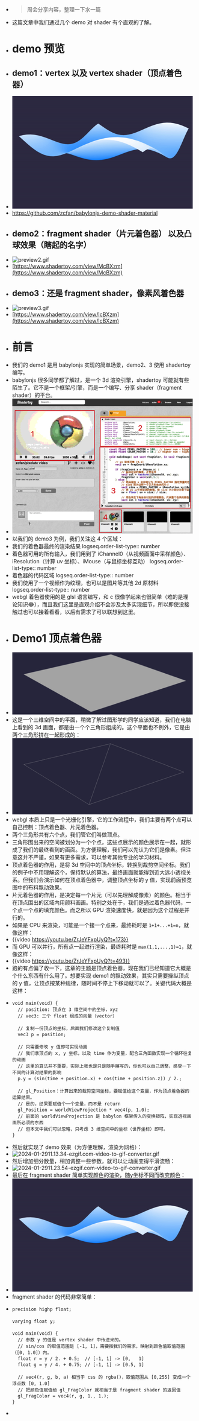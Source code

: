 - > 周会分享内容，整理一下水一篇
- 这篇文章中我们通过几个 demo 对 shader 有个直观的了解。
- # demo 预览
- ## demo1：vertex 以及 vertex shader（顶点着色器）
- ![preview1.gif](../assets/preview1_1706180285397_0.gif)
- https://github.com/zcfan/babylonjs-demo-shader-material
- ## demo2：fragment shader（片元着色器） 以及凸球效果（瞎起的名字）
- ![preview2.gif](../assets/preview2_1706180361884_0.gif)
- [https://www.shadertoy.com/view/McBXzm](https://www.shadertoy.com/view/McBXzm)
- ## demo3：还是 fragment shader，像素风着色器
- ![preview3.gif](../assets/preview3_1706180395114_0.gif)
- [https://www.shadertoy.com/view/lcBXzm](https://www.shadertoy.com/view/lcBXzm)
- # 前言
- 我们的 demo1 是用 babylonjs 实现的简单场景，demo2、3 使用 shadertoy 编写。
- babylonjs 很多同学都了解过，是一个 3d 渲染引擎，shadertoy 可能就有些陌生了。它不是一个框架/引擎，而是一个编写、分享 shader（fragment shader）的平台。
- ![image.png](../assets/image_1706181039252_0.png)
- 以我们的 demo3 为例，我们关注这 4 个区域：
- 我们的着色器最终的渲染结果
  logseq.order-list-type:: number
- 着色器可用的所有输入，我们用到了 iChannel0（从视频画面中采样颜色）、iResolution（计算 uv 坐标）、iMouse（与鼠标坐标互动）
  logseq.order-list-type:: number
- 着色器的代码区域
  logseq.order-list-type:: number
- 我们使用了一个视频作为纹理，也可以是图片等其他 2d 原材料
  logseq.order-list-type:: number
- webgl 着色器使用的是 glsl 语言编写，和 c 很像学起来也很简单（难的是理论知识😂），而且我们这里是直观介绍不会涉及太多实现细节，所以即使没接触过也可以接着看看，以后有需求了可以联想到这里。
- # Demo1 顶点着色器
- ![image.png](../assets/image_1706181527378_0.png)
- 这是一个三维空间中的平面，稍微了解过图形学的同学应该知道，我们在电脑上看到的 3d 画面，都是由一个个三角形组成的。这个平面也不例外，它是由两个三角形拼在一起形成的：
- ![image.png](../assets/image_1706181511478_0.png)
- webgl 本质上只是一个光栅化引擎，它的工作流程中，我们主要有两个点可以自己控制：顶点着色器、片元着色器。
- 两个三角形共有六个点，我们管它们叫做顶点。
- 三角形围出来的空间被划分为一个个点，这些点展示的颜色展示在一起，就形成了我们的最终看到的画面。为方便理解，我们可以先认为它们是像素。但注意这并不严谨，如果有更多需求，可以参考其他专业的学习材料。
- 顶点着色器的作用，是将 3d 空间中的顶点坐标，转换到裁剪空间坐标。我们的例子中不用理解这个，保持默认的算法，最终画面就能得到近大远小透视关系。但我们会演示如何在顶点着色器中，调整顶点坐标的 y 值，实现前面预览图中的布料飘动效果。
- 片元着色器的作用，是决定每一个片元（可以先理解成像素）的颜色。相当于在顶点围出的区域内用颜料画画。特别之处在于，我们是通过着色器代码，一个点一个点的填充颜色。而之所以 GPU 渲染速度快，就是因为这个过程是并行的。
- 如果是 CPU 来渲染，可能是一个接一个点来，最终耗时是 `1+1+...+1=n`，就像这样：
- {{video https://youtu.be/ZrJeYFxpUyQ?t=173}}
- 而 GPU 可以并行，所有点一起进行渲染，最终耗时是 `max(1,1,...,1)=1`，就像这样：
- {{video https://youtu.be/ZrJeYFxpUyQ?t=493}}
- 跑的有点偏了收一下，这章的主题是顶点着色器，现在我们已经知道它大概是个什么东西有什么用了。想要实现 demo1 的飘动效果，其实只需要操纵顶点的 y 值，让顶点按某种规律，随时间不停上下移动就可以了。关键代码大概是这样：
- ```
  void main(void) {
    // position: 顶点在 3 维空间中的坐标，xyz
    // vec3: 三个 float 组成的向量（vector）
    
    // 复制一份顶点的坐标，后面我们修改这个复制值
    vec3 p = position;
    
    // 只需要修改 y 值即可实现动画
    // 我们拿顶点的 x, y 坐标，以及 time 作为变量，配合三角函数实现一个循环往复的动画
    // 这里的算法并不重要，实际上我也是只是随手瞎写的，你也可以自己调整，感受一下不同的计算对结果的影响
    p.y = (sin(time + position.x) + cos(time + position.z)) / 2.;
    
    // gl_Position：计算出来的裁剪空间坐标，要赋值给这个变量，作为顶点着色器的运算结果。
    // 是的，结果要赋值个一个变量，而不是 return
    gl_Position = worldViewProjection * vec4(p, 1.0);
    // 前面的 worldViewProjection 是 babylon 框架传入的变换矩阵，实现透视画面所必须的东西
    // 但本文中我们可以忽略，只考虑 3 维空间中的坐标（世界坐标）即可。
  }
  ```
- 然后就实现了 demo 效果（为方便理解，渲染为网格）：
- ![2024-01-2911.13.34-ezgif.com-video-to-gif-converter.gif](../assets/2024-01-2911.13.34-ezgif.com-video-to-gif-converter_1706498471393_0.gif)
- 然后增加细分数量，稍加调整一些参数，就可以让动画变得平滑流畅：
- ![2024-01-2911.23.54-ezgif.com-video-to-gif-converter.gif](../assets/2024-01-2911.23.54-ezgif.com-video-to-gif-converter_1706498714860_0.gif)
- 最后在 fragment shader 简单实现颜色的渲染，随y坐标不同而改变颜色：
- ![preview1.gif](../assets/preview1_1706180285397_0.gif)
- fragment shader 的代码非常简单：
- ```
  precision highp float;
  
  varying float y;
  
  void main(void) {
    // 参数 y 的值是 vertex shader 中传进来的。
    // sin/cos 的取值范围是 [-1, 1]，需要按我们的需求，映射到颜色值取值范围（[0, 1.0]）内。
    float r = y / 2. + 0.5;  // [-1, 1] -> [0,   1]
    float g = y / 4. + 0.75; // [-1, 1] -> [0.5, 1]
  
    // vec4(r, g, b, a) 相当于 css 的 rgba()，取值范围从 [0,255] 变成一个浮点数 [0, 1.0]
    // 把颜色值赋值给 gl_FragColor 就相当于是 fragment shader 的返回值
    gl_FragColor = vec4(r, g, 1., 1.);
  }
  ```
-